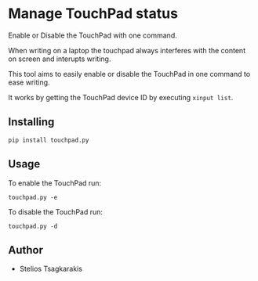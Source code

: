 # Manage TouchPad status

Enable or Disable the TouchPad with one command.

When writing on a laptop the touchpad always
interferes with the content on screen and
interupts writing.

This tool aims to easily enable or disable the
TouchPad in one command to ease writing. 

It works by getting the TouchPad device ID by executing ```xinput list```.

## Installing

```
pip install touchpad.py
```

## Usage

To enable the TouchPad run:

```
touchpad.py -e
```

To disable the TouchPad run:

```
touchpad.py -d
```


## Author
- Stelios Tsagkarakis
